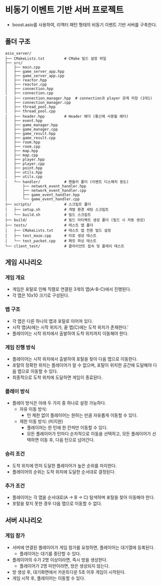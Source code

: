 # 비동기 이벤트 기반 서버 프로젝트
- boost.asio를 사용하여, 리액터 패턴 형태의 비동기 이벤트 기반 서버를 구축한다.

## 폴더 구조
```plain
asio_server/
├── CMakeLists.txt         # CMake 빌드 설정 파일
├── src/
│   ├── main.cpp
│   ├── game_server_app.hpp
│   ├── game_server_app.cpp
│   ├── reactor.hpp
│   ├── reactor.cpp
│   ├── connection.hpp
│   ├── connection.cpp
│   ├── connection_manager.hpp  # connection과 player 관계 저장 (1대1)
│   ├── connection_manager.cpp
│   ├── thread_pool.hpp
│   ├── thread_pool.cpp
│   ├── header.hpp         # Header 헤더 (통신에 사용될 헤더)
│   ├── event.hpp
│   ├── game_manager.hpp
│   ├── game_manager.cpp
│   ├── game_result.hpp
│   ├── game_result.cpp
│   ├── room.hpp
│   ├── room.cpp
│   ├── map.hpp
│   ├── map.cpp
│   ├── player.hpp
│   ├── player.cpp
│   ├── point.hpp
│   ├── utils.hpp
│   ├── utils.cpp
│   └── handler/           # 핸들러 폴더 (이벤트 디스패치 용도)
│       ├── network_event_handler.hpp
│       ├── network_event_handler.cpp
│       ├── game_event_handler.hpp
│       └── game_event_handler.cpp
├── scripts/               # 스크립트 폴더
│   ├── setup.sh           # 개발 환경 세팅 스크립트
│   └── build.sh           # 빌드 스크립트
├── build/                 # 빌드 아티팩트 생성 폴더 (빌드 시 자동 생성)
├── tests/                 # 테스트 앱 폴더
│   ├── CMakeLists.txt     # 테스트 앱 전용 빌드 설정
│   ├── test_maze.cpp      # 미로 생성 테스트
│   └── test_packet.cpp    # 패킷 파싱 테스트
└── client_test/           # 클라이언트 접속 및 플레이 테스트
```

## 게임 시나리오
### 게임 개요
- 게임은 포탈로 인해 직렬로 연결된 3개의 맵(A-B-C)에서 진행된다.
- 각 맵은 10x10 크기로 구성된다.
### 맵 구조
- 각 맵은 다른 하나의 맵과 포탈로 이어져 있다.
- 시작 맵(A)에는 시작 위치가, 끝 맵(C)에는 도착 위치가 존재한다.'
- 플레이어는 시작 위치에서 출발하여 도착 위치까지 이동해야 한다.
### 게임 진행 방식
- 플레이어는 시작 위치에서 출발하여 포탈을 찾아 다음 맵으로 이동한다.
- 포탈의 정확한 위치는 플레이어가 알 수 없으며, 포탈이 위치한 공간에 도달해야 다음 맵으로 이동할 수 있다.
- 최종적으로 도착 위치에 도달하면 게임이 종료된다.
### 플레이 방식
- 플레이 방식은 아래 두 가지 중 하나로 설정 가능하다.
    - 자유 이동 방식:
        - 턴 제한 없이 플레이어는 원하는 만큼 자유롭게 이동할 수 있다.
    - 제한 이동 방식: (미지원)
        - 플레이어는 한 턴에 한 칸씩만 이동할 수 있다.
        - 모든 플레이어가 턴마다 순차적으로 이동을 선택하고, 모든 플레이어가 선택하면 이동 후, 다음 턴으로 넘어간다.
### 승리 조건
- 도착 위치에 먼저 도달한 플레이어가 높은 순위를 차지한다.
- 플레이어의 순위는 도착 위치에 도달한 순서대로 결정된다.
### 추가 조건
- 플레이어는 각 맵을 순서대로(A -> B -> C) 탐색하며 포탈을 찾아 이동해야 한다.
- 포탈을 찾지 못한 경우 다음 맵으로 이동할 수 없다.

## 서버 시나리오
### 게임 참가
- 서버에 연결된 플레이어가 게임 참가를 요청하면, 플레이어는 대기열에 등록된다.
    - 플레이어는 대기를 중단할 수 있다.
- 플레이어의 수가 2명 이상이라면, 즉시 방을 생성한다.
    - 플레이어가 2명 미만이라면, 방은 생성되지 않는다.
- 방 생성 후, 대기화면에서 카운트다운 5초 이후 게임이 시작된다.
- 게임 시작 후, 플레이어는 이동할 수 있다.